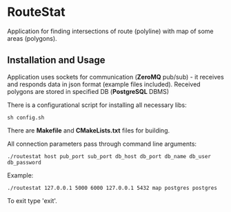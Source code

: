 # RouteStat

Application for finding intersections of route (polyline) with map of some areas (polygons).

## Installation and Usage

Application uses sockets for communication (**ZeroMQ** pub/sub) - it receives and responds data in json format (example files included).
Received polygons are stored in specified DB (**PostgreSQL** DBMS)

There is a configurational script for installing all necessary libs:

```
sh config.sh
```

There are **Makefile** and **CMakeLists.txt** files for building.

All connection parameters pass through command line arguments:

```
./routestat host pub_port sub_port db_host db_port db_name db_user db_password
```

Example:

```
./routestat 127.0.0.1 5000 6000 127.0.0.1 5432 map postgres postgres
```

To exit type 'exit'.
